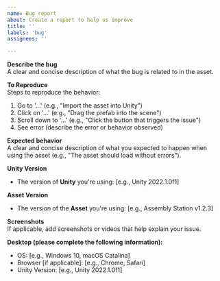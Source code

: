 ```yaml
---
name: Bug report
about: Create a report to help us improve
title: ''
labels: 'bug'
assignees: ''

---
```


**Describe the bug**  
A clear and concise description of what the bug is related to in the asset.

**To Reproduce**  
Steps to reproduce the behavior:
1. Go to '...' (e.g., "Import the asset into Unity")
2. Click on '...' (e.g., "Drag the prefab into the scene")
3. Scroll down to '...' (e.g., "Click the button that triggers the issue")
4. See error (describe the error or behavior observed)

**Expected behavior**  
A clear and concise description of what you expected to happen when using the asset (e.g., "The asset should load without errors").

**Unity Version**  
- The version of **Unity** you're using: [e.g., Unity 2022.1.0f1]

**Asset Version**  
- The version of the **Asset** you're using: [e.g., Assembly Station v1.2.3]

**Screenshots**  
If applicable, add screenshots or videos that help explain your issue.

**Desktop (please complete the following information):**
- OS: [e.g., Windows 10, macOS Catalina]
- Browser [if applicable]: [e.g., Chrome, Safari]
- Unity Version: [e.g., Unity 2022.1.0f1]
